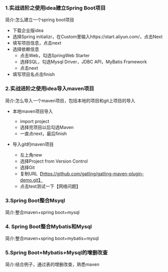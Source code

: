 ### 1.实战进阶之使用idea建立Spring Boot项目

简介:怎么建立一个spring boot项目

* 下载企业版idea
* 选择Spring initializr，在Custom里输入https://start.aliyun.com/，点击Next
* 填写项目信息，点击next
* 选择依赖信息
  * 点击Web，勾选SpringWeb Starter
  * 选择SQL，勾选Mysql Driver，JDBC API，MyBatis Framework
  * 点击next
* 填写项目名点击finish

### 2.实战进阶之使用idea导入maven项目

简介:怎么导入一个maven项目，包括本地的项目和git上项目的导入

* 本地maven项目导入
  * import project
  * 选择完项目以后勾选Maven
  * 一直点next，最后finish
  
* 导入git的maven项目

  * 左上角new
  * 选择Project from Version Control
  * 选择Git
  * 复制URL【https://github.com/gatling/gatling-maven-plugin-demo.git】
  * 点击test测试一下【网络问题】

  

### 3.Spring Boot整合Msyql

简介:整合maven+spring boot+mysql

### 4. Spring Boot整合Mybatis和Mysql

简介:整合maven+spring boot+mybatis+mysql

### 5.Spring Boot+Mybatis+Mysql的增删改查

简介:结合例子，通过表的增删改查，熟悉maven